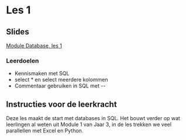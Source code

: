 # Les 1

## Slides

[Module Database, les 1](https://slides.com/felienne/pidk-k3-m2-l1)

### Leerdoelen

* Kennismaken met SQL
* select \* en select meerdere kolommen
* Commentaar gebruiken in SQL met --

## Instructies voor de leerkracht <a href="#instructies-voor-de-leerkracht" id="instructies-voor-de-leerkracht"></a>

Deze les maakt de start met databases in SQL. Het bouwt verder op wat leerlingen al weten uit Module 1 van Jaar 3, in de les trekken we veel parallellen met Excel en Python.

##
